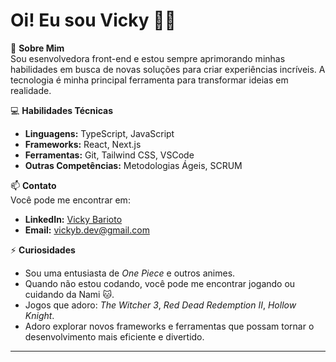 # Oi! Eu sou Vicky 👾✨

🌟 **Sobre Mim**  
Sou esenvolvedora front-end e estou sempre aprimorando minhas habilidades em busca de novas soluções para criar experiências incríveis. A tecnologia é minha principal ferramenta para transformar ideias em realidade.

💻 **Habilidades Técnicas**  
- **Linguagens:** TypeScript, JavaScript  
- **Frameworks:** React, Next.js  
- **Ferramentas:** Git, Tailwind CSS, VSCode  
- **Outras Competências:** Metodologias Ágeis, SCRUM

📫 **Contato**  
Você pode me encontrar em:  
- **LinkedIn:** [Vicky Barioto](https://br.linkedin.com/in/VickyBarioto)  
- **Email:** vickyb.dev@gmail.com

⚡ **Curiosidades**  
- Sou uma entusiasta de *One Piece* e outros animes.  
- Quando não estou codando, você pode me encontrar jogando ou cuidando da Nami 🐱.
- Jogos que adoro: *The Witcher 3*, *Red Dead Redemption II*, *Hollow Knight*. 
- Adoro explorar novos frameworks e ferramentas que possam tornar o desenvolvimento mais eficiente e divertido.

---
